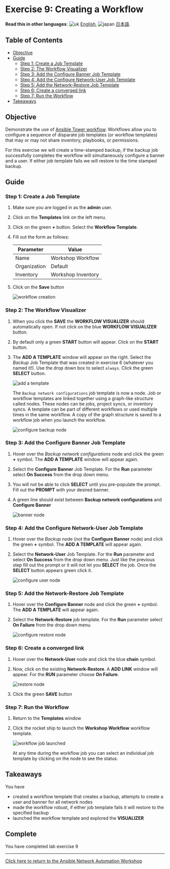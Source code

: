 # Exercise 9: Creating a Workflow

**Read this in other languages**: ![uk](../../../images/uk.png) [English](README.md),  ![japan](../../../images/japan.png) [日本語](README.ja.md).

## Table of Contents

* [Objective](#objective)
* [Guide](#guide)
  * [Step 1: Create a Job Template](#step-1-create-a-job-template)
  * [Step 2: The Workflow Visualizer](#step-2-the-workflow-visualizer)
  * [Step 3: Add the Configure Banner Job Template](#step-3-add-the-configure-banner-job-template)
  * [Step 4: Add the Configure Network-User Job Template](#step-4-add-the-configure-network-user-job-template)
  * [Step 5: Add the Network-Restore Job Template](#step-5-add-the-network-restore-job-template)
  * [Step 6: Create a converged link](#step-6-create-a-converged-link)
  * [Step 7: Run the Workflow](#step-7-run-the-workflow)
* [Takeaways](#takeaways)

## Objective

Demonstrate the use of [Ansible Tower workflow](https://docs.ansible.com/ansible-tower/latest/html/userguide/workflows.html).  Workflows allow you to configure a sequence of disparate job templates (or workflow templates) that may or may not share inventory, playbooks, or permissions.

For this exercise we will create a time-stamped backup, if the backup job successfully completes the workflow will simultaneously configure a banner and a user.  If either job template fails we will restore to the time stamped backup.

## Guide

### Step 1: Create a Job Template

1. Make sure you are logged in as the **admin** user.

2. Click on the **Templates** link on the left menu.

3. Click on the green **+** button. Select the **Workflow Template**.

4. Fill out the form as follows:

   | Parameter | Value |
   |---|---|
   | Name  | Workshop Workflow  |
   |  Organization |  Default |
   |  Inventory |  Workshop Inventory |

5. Click on the **Save** button

   ![workflow creation](images/workflow_create.gif)

### Step 2: The Workflow Visualizer

1. When you click the **SAVE** the **WORKFLOW VISUALIZER** should automatically open.  If not click on the blue **WORKFLOW VISUALIZER** button.

2. By default only a green **START** button will appear.  Click on the **START** button.

3. The **ADD A TEMPLATE** window will appear on the right.  Select the *Backup* Job Template that was created in exercise 6 (whatever you named it!).  Use the drop down box to select `always`.  Click the green **SELECT** button.

   ![add a template](images/add-a-template.png)

   The `Backup network configurations` job template is now a node.  Job or workflow templates are linked together using a graph-like structure called nodes. These nodes can be jobs, project syncs, or inventory syncs. A template can be part of different workflows or used multiple times in the same workflow. A copy of the graph structure is saved to a workflow job when you launch the workflow.

   ![configure backup node](images/configure-backup.png)

### Step 3: Add the Configure Banner Job Template

1. Hover over the *Backup network configurations* node and click the green **+** symbol.  The **ADD A TEMPLATE** window will appear again.

2. Select the **Configure Banner** Job Template.  For the **Run** parameter select **On Success** from the drop down menu.

3. You will not be able to click **SELECT** until you pre-populate the prompt.  Fill out the **PROMPT** with your desired banner.

4. A green line should exist between **Backup network configurations** and **Configure Banner**

   ![banner node](images/configure-banner.png)

### Step 4: Add the Configure Network-User Job Template

1. Hover over the *Backup* node (not the **Configure Banner** node) and click the green **+** symbol.  The **ADD A TEMPLATE** will appear again.

2. Select the **Network-User** Job Template.  For the **Run** parameter and select **On Success** from the drop down menu.  Just like the previous step fill out the prompt or it will not let you **SELECT** the job.  Once the **SELECT** button appears green click it.

   ![configure user node](images/configure-user.png)

### Step 5: Add the Network-Restore Job Template

1. Hover over the **Configure Banner** node and click the green **+** symbol.  The **ADD A TEMPLATE** will appear again.

2. Select the **Network-Restore** job template.  For the **Run** parameter select **On Failure** from the drop down menu.

   ![configure restore node](images/configure-restore.png)

### Step 6: Create a converged link

1. Hover over the **Network-User** node and click the blue **chain** symbol.

2. Now, click on the existing **Network-Restore**.  A **ADD LINK** window will appear.  For the **RUN** parameter choose **On Failure**.

   ![restore node](images/completed-workflow.png)

3. Click the green **SAVE** button

### Step 7: Run the Workflow

1. Return to the **Templates** window

2. Click the rocket ship to launch the **Workshop Workflow** workflow template.

   ![workflow job launched](images/running-workflow.png)

   At any time during the workflow job you can select an individual job template by clicking on the node to see the status.

## Takeaways

You have

* created a workflow template that creates a backup, attempts to create a user and banner for all network nodes
* made the workflow robust, if either job template fails it will restore to the specified backup
* launched the workflow template and explored the **VISUALIZER**

## Complete

You have completed lab exercise 9

---
[Click here to return to the Ansible Network Automation Workshop](../README.md)
